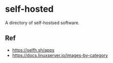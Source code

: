 # self-hosted

A directory of self-hostsed software.

## Ref

- https://selfh.sh/apps
- https://docs.linuxserver.io/images-by-category
